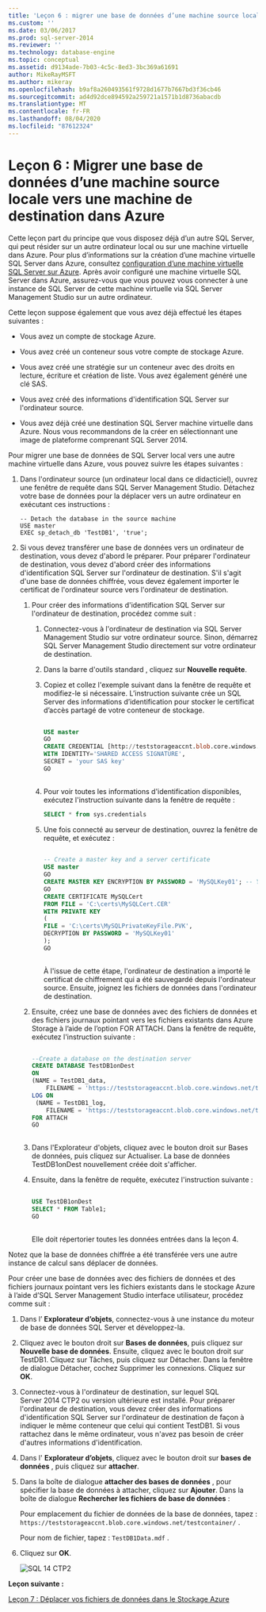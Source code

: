 ```yaml
---
title: 'Leçon 6 : migrer une base de données d’une machine source locale vers une machine de destination dans Azure | Microsoft Docs'
ms.custom: ''
ms.date: 03/06/2017
ms.prod: sql-server-2014
ms.reviewer: ''
ms.technology: database-engine
ms.topic: conceptual
ms.assetid: d9134ade-7b03-4c5c-8ed3-3bc369a61691
author: MikeRayMSFT
ms.author: mikeray
ms.openlocfilehash: b9af8a260493561f9728d1677b7667bd3f36cb46
ms.sourcegitcommit: ad4d92dce894592a259721a1571b1d8736abacdb
ms.translationtype: MT
ms.contentlocale: fr-FR
ms.lasthandoff: 08/04/2020
ms.locfileid: "87612324"
---
```

# <a name="lesson-6-migrate-a-database-from-a-source-machine-on-premises-to-a-destination-machine-in-azure"></a>Leçon 6 : Migrer une base de données d’une machine source locale vers une machine de destination dans Azure
  Cette leçon part du principe que vous disposez déjà d’un autre SQL Server, qui peut résider sur un autre ordinateur local ou sur une machine virtuelle dans Azure. Pour plus d’informations sur la création d’une machine virtuelle SQL Server dans Azure, consultez [configuration d’une machine virtuelle SQL Server sur Azure](https://www.windowsazure.com/manage/windows/common-tasks/install-sql-server/). Après avoir configuré une machine virtuelle SQL Server dans Azure, assurez-vous que vous pouvez vous connecter à une instance de SQL Server de cette machine virtuelle via SQL Server Management Studio sur un autre ordinateur.  
  
 Cette leçon suppose également que vous avez déjà effectué les étapes suivantes :  
  
-   Vous avez un compte de stockage Azure.  
  
-   Vous avez créé un conteneur sous votre compte de stockage Azure.  
  
-   Vous avez créé une stratégie sur un conteneur avec des droits en lecture, écriture et création de liste. Vous avez également généré une clé SAS.  
  
-   Vous avez créé des informations d'identification SQL Server sur l'ordinateur source.  
  
-   Vous avez déjà créé une destination SQL Server machine virtuelle dans Azure. Nous vous recommandons de la créer en sélectionnant une image de plateforme comprenant SQL Server 2014.  
  
 Pour migrer une base de données de SQL Server local vers une autre machine virtuelle dans Azure, vous pouvez suivre les étapes suivantes :  
  
1.  Dans l'ordinateur source (un ordinateur local dans ce didacticiel), ouvrez une fenêtre de requête dans SQL Server Management Studio. Détachez votre base de données pour la déplacer vers un autre ordinateur en exécutant ces instructions :  
  
    ```  
    -- Detach the database in the source machine   
    USE master  
    EXEC sp_detach_db 'TestDB1', 'true';  
    ```  
  
2.  Si vous devez transférer une base de données vers un ordinateur de destination, vous devez d'abord le préparer. Pour préparer l'ordinateur de destination, vous devez d'abord créer des informations d'identification SQL Server sur l'ordinateur de destination. S'il s'agit d'une base de données chiffrée, vous devez également importer le certificat de l'ordinateur source vers l'ordinateur de destination.  
  
    1.  Pour créer des informations d'identification SQL Server sur l'ordinateur de destination, procédez comme suit :  
  
        1.  Connectez-vous à l'ordinateur de destination via SQL Server Management Studio sur votre ordinateur source.  Sinon, démarrez SQL Server Management Studio directement sur votre ordinateur de destination.  
  
        2.  Dans la barre d'outils standard , cliquez sur **Nouvelle requête**.  
  
        3.  Copiez et collez l'exemple suivant dans la fenêtre de requête et modifiez-le si nécessaire. L’instruction suivante crée un SQL Server des informations d’identification pour stocker le certificat d’accès partagé de votre conteneur de stockage.  
  
            ```sql  
  
            USE master   
            GO   
            CREATE CREDENTIAL [http://teststorageaccnt.blob.core.windows.net/testcontainer]   
            WITH IDENTITY='SHARED ACCESS SIGNATURE',   
            SECRET = 'your SAS key'   
            GO  
  
            ```  
  
        4.  Pour voir toutes les informations d'identification disponibles, exécutez l'instruction suivante dans la fenêtre de requête :  
  
            ```sql  
            SELECT * from sys.credentials   
            ```  
  
        5.  Une fois connecté au serveur de destination, ouvrez la fenêtre de requête, et exécutez :  
  
            ```sql  
  
            -- Create a master key and a server certificate   
            USE master   
            GO   
            CREATE MASTER KEY ENCRYPTION BY PASSWORD = 'MySQLKey01'; -- You may use a different password.   
            GO   
            CREATE CERTIFICATE MySQLCert   
            FROM FILE = 'C:\certs\MySQLCert.CER'   
            WITH PRIVATE KEY   
            (   
            FILE = 'C:\certs\MySQLPrivateKeyFile.PVK',   
            DECRYPTION BY PASSWORD = 'MySQLKey01'   
            );   
            GO  
  
            ```  
  
             À l'issue de cette étape, l'ordinateur de destination a importé le certificat de chiffrement qui a été sauvegardé depuis l'ordinateur source. Ensuite, joignez les fichiers de données dans l'ordinateur de destination.  
  
    2.  Ensuite, créez une base de données avec des fichiers de données et des fichiers journaux pointant vers les fichiers existants dans Azure Storage à l’aide de l’option FOR ATTACH. Dans la fenêtre de requête, exécutez l'instruction suivante :  
  
        ```sql  
  
        --Create a database on the destination server   
        CREATE DATABASE TestDB1onDest   
        ON   
        (NAME = TestDB1_data,   
            FILENAME = 'https://teststorageaccnt.blob.core.windows.net/testcontainer/TestDB1Data.mdf' )   
        LOG ON   
         (NAME = TestDB1_log,   
            FILENAME = 'https://teststorageaccnt.blob.core.windows.net/testcontainer/TestDB1Log.ldf')   
        FOR ATTACH   
        GO  
  
        ```  
  
    3.  Dans l'Explorateur d'objets, cliquez avec le bouton droit sur Bases de données, puis cliquez sur Actualiser. La base de données TestDB1onDest nouvellement créée doit s'afficher.  
  
    4.  Ensuite, dans la fenêtre de requête, exécutez l'instruction suivante :  
  
        ```sql  
  
        USE TestDB1onDest   
        SELECT * FROM Table1;   
        GO  
  
        ```  
  
         Elle doit répertorier toutes les données entrées dans la leçon 4.  
  
 Notez que la base de données chiffrée a été transférée vers une autre instance de calcul sans déplacer de données.  
  
 Pour créer une base de données avec des fichiers de données et des fichiers journaux pointant vers les fichiers existants dans le stockage Azure à l’aide d’SQL Server Management Studio interface utilisateur, procédez comme suit :  
  
1.  Dans l’ **Explorateur d’objets**, connectez-vous à une instance du moteur de base de données SQL Server et développez-la.  
  
2.  Cliquez avec le bouton droit sur **Bases de données**, puis cliquez sur **Nouvelle base de données**. Ensuite, cliquez avec le bouton droit sur TestDB1. Cliquez sur Tâches, puis cliquez sur Détacher. Dans la fenêtre de dialogue Détacher, cochez Supprimer les connexions. Cliquez sur **OK**.  
  
3.  Connectez-vous à l'ordinateur de destination, sur lequel SQL Server 2014 CTP2 ou version ultérieure est installé. Pour préparer l'ordinateur de destination, vous devez créer des informations d'identification SQL Server sur l'ordinateur de destination de façon à indiquer le même conteneur que celui qui contient TestDB1. Si vous rattachez dans le même ordinateur, vous n'avez pas besoin de créer d'autres informations d'identification.  
  
4.  Dans l' **Explorateur d’objets**, cliquez avec le bouton droit sur **bases de données** , puis cliquez sur **attacher**.  
  
5.  Dans la boîte de dialogue **attacher des bases de données** , pour spécifier la base de données à attacher, cliquez sur **Ajouter**. Dans la boîte de dialogue **Rechercher les fichiers de base de données** :  
  
     Pour emplacement du fichier de données de la base de données, tapez : `https://teststorageaccnt.blob.core.windows.net/testcontainer/` .  
  
     Pour nom de fichier, tapez : `TestDB1Data.mdf` .  
  
6.  Cliquez sur **OK**.  
  
     ![SQL 14 CTP2](../tutorials/media/ss-was-tutlesson-6-7.gif "SQL 14 CTP2")  
  
 **Leçon suivante :**  
  
 [Leçon 7 : Déplacer vos fichiers de données dans le Stockage Azure](../relational-databases/lesson-6-generate-activity-and-backup-log-using-file-snapshot-backup.md)  
  
